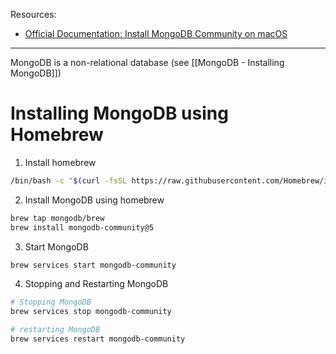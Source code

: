 Resources:
* [Official Documentation: Install MongoDB Community on macOS](https://www.mongodb.com/docs/v5.0/tutorial/install-mongodb-on-os-x/)
---

MongoDB is a non-relational database (see [[MongoDB - Installing MongoDB]])

# Installing MongoDB using Homebrew
1) Install homebrew
```bash
/bin/bash -c "$(curl -fsSL https://raw.githubusercontent.com/Homebrew/install/HEAD/install.sh)"
```

2) Install MongoDB using homebrew
```bash
brew tap mongodb/brew 
brew install mongodb-community@5
```

3) Start MongoDB
```bash
brew services start mongodb-community
```

4) Stopping and Restarting MongoDB
```bash
# Stopping MongoDB
brew services stop mongodb-community 

# restarting MongoDB
brew services restart mongodb-community
```
